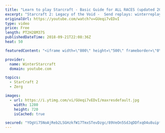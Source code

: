 ```yaml
---
title: "Learn to play Starcraft - Basic Guide for ALL RACES (updated 2017) #2"
excerpt: "Starcraft 2: Legacy of the Void -  Send replays: winterreplays@gmail.com ( -- Watch live at https://www.twitch.tv/wintergaming"
originalUrl: https://youtube.com/watch?v=GUeqi7vEDvI
type: video
price: Free
length: PT2H28M37S
publishedDateTime: 2018-09-21T22:08:36Z
heat: 50

featuredContent: "<iframe width=\"800\" height=\"500\" frameborder=\"0\" src=\"https://www.youtube.com/embed/GUeqi7vEDvI\" allow=\"accelerometer; autoplay; encrypted-media; gyroscope; picture-in-picture\" allowfullscreen></iframe>"

provider:
  name: WinterStarcraft
  domain: youtube.com

topics:
  - StarCraft 2
  - Zerg

images:
  - url: https://i.ytimg.com/vi/GUeqi7vEDvI/maxresdefault.jpg
    width: 1280
    height: 720
    isCached: true

secured: "YOgVi75NoAjReb2LSGHzkfW17TmxSTevDzgc/89VeOn5SdJqDDfxqO4u8uipf/cLySoGDxLk2GfwlFgoMvSkW5lNrUt/FX9e5YXDG+A13hE8e+UHPVeNN+3k9mQ3UITYTLSTFlhBA3JzOKjm1OxjGlvBPTtD6nGLOQLDxu6Asw5yQtn7L6XilOmSCDX7ZsXvbsqhC9Uc034h4otcq1t1cfLjlNDtMSJryza5sFn+hDBmweBNPuV6ZeHvPnjaNWQxFK93FFM7xOeh0vA2SeW9hbKL5QjIQtIsx9gmWKwFTTSRurKTkU4tZMHPOI+914J6LDsshhUlIGbPBKUibnfL4f/WK8EHfigy9iRsicnW21v/8cf15gm1rwzTkQ0Mu1tHMtQJhqNYSDzj3UnCg9zShYa6/3pNq+IGJMtgK55cyY0=;mEDLarfm+LYS1EzyQqK3UQ=="
---
```


